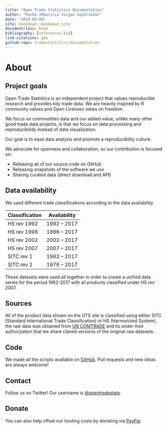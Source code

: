 ```yaml
--- 
title: "Open Trade Statistics Documentation"
author: "Pachá (Mauricio Vargas Sepúlveda)"
date: "2019-03-04"
site: bookdown::bookdown_site
documentclass: book
bibliography: [references.bib]
link-citations: yes
github-repo: tradestatistics/documentation
---
```


# About

## Project goals

Open Trade Statistics is an independent project that values reproducible research and provides tidy trade data. We are heavily inspired by R community values and Open Licenses views on freedom.

We focus on commodities data and our added value, unlike many other good trade data projects, is that we focus on data processing and reproducibilidy instead of data visualization.

Our goal is to ease data analysis and promote a reproducibility culture.

We advocate for openness and collaboration, so our contribution is focused on:

* Releasing all of our source code on GitHub
* Releasing snapshots of the software we use
* Sharing curated data (direct download and API)

## Data availability

We used different trade classifications according to the data availability.

|Classification |Availability|
|---------------|------------|
|HS rev 1992    |1992 – 2017 |
|HS rev 1996    |1996 – 2017 |
|HS rev 2002    |2002 – 2017 |
|HS rev 2007    |2007 – 2017 |
|SITC rev 1     |1962 – 2017 |
|SITC rev 2     |1976 – 2017 |

These datasets were used all together in order to create a unified data series for the period 1962-2017 with all products classified under HS rev 2007.

## Sources

All of the product data shown on the OTS site is classified using either SITC (Standard International Trade Classification) or HS (Harmonized System), the raw data was obtained from [UN COMTRADE](http://comtrade.un.org/) and its under their authorization that we share claned versions of the original raw datasets.

## Code

We made all the scripts available on [GitHub](https://github.com/tradestatistics). Pull requests and new ideas are always welcome!

## Contact

Follow us on Twitter! Our username is [\@opentradestats](https://twitter.com/opentradestats).

## Donate

You can also help offset our hosting costs by donating via [PayPal](https://paypal.me/tradestatistics).

